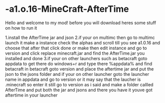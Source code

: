 # -a1.o.16-MineCraft-AfterTime

Hello and welcome to my mod!
before you will download heres some stuff on how to run it

1.install the AfterTime jar and json
2.if your on multimc then go to multimc launch it make a instance check the alphas and scroll till you see a1.0.16 and choose that after that click done or make then edit instance and go to version and click replace minecraft.jar and find the AfterTime.jar you installed and done
3.if your on other launchers such as betacraft goto appdata to get there do windows+r and type there %appdata% and find betacraft in betacraft goto version and place the aftertime jar and put the json to the jsons folder and if your on other launcher goto the launcher name in appdata and go to version or it may say that the laucher is .minecraft so enter it still go to version as i said and make a folder callled AfterTime and put both the jar and jsons and there you have it youve got aftertime in your launcher
